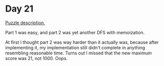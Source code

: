 # Day 21

[Puzzle description.](https://adventofcode.com/2021/day/21)

Part 1 was easy, and part 2 was yet another DFS with memoization.

At first I thought part 2 was way harder than it actually was, because after implementing it, my
implementation still didn't complete in anything resembling reasonable time. Turns out I missed that
the new maximum score was 21, not 1000. Oops.
